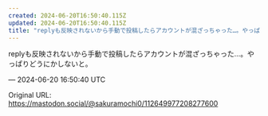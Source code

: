 ```yaml
---
created: 2024-06-20T16:50:40.115Z
updated: 2024-06-20T16:50:40.115Z
title: "replyも反映されないから手動で投稿したらアカウントが混ざっちゃった…。やっぱ[...]"
---
```


<p>replyも反映されないから手動で投稿したらアカウントが混ざっちゃった…。やっぱりどうにかしないと。</p>

&mdash; 2024-06-20 16:50:40 UTC

Original URL: https://mastodon.social/@sakuramochi0/112649977208277600
